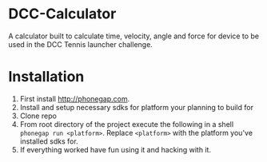 DCC-Calculator
==============
A calculator built to calculate time, velocity, angle and force for device to be used in the DCC Tennis launcher challenge.

Installation
==============
1. First install http://phonegap.com.
2. Install and setup necessary sdks for platform your planning to build for
3. Clone repo
4. From root directory of the project execute the following in a shell `phonegap run <platform>`. Replace `<platform>` with the platform you've installed sdks for.
5. If everything worked have fun using it and hacking with it.
